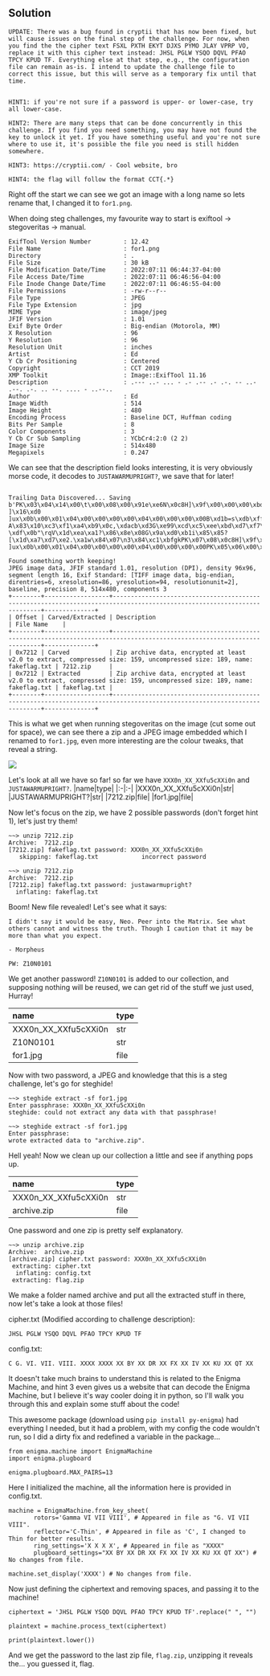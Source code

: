 ## Solution

```
UPDATE: There was a bug found in cryptii that has now been fixed, but will cause issues on the final step of the challenge. For now, when you find the the cipher text FSXL PXTH EKYT DJXS PYMO JLAY VPRP VO, replace it with this cipher text instead: JHSL PGLW YSQO DQVL PFAO TPCY KPUD TF. Everything else at that step, e.g., the configuration file can remain as-is. I intend to update the challenge file to correct this issue, but this will serve as a temporary fix until that time.


HINT1: if you're not sure if a password is upper- or lower-case, try all lower-case.

HINT2: There are many steps that can be done concurrently in this challenge. If you find you need something, you may have not found the key to unlock it yet. If you have something useful and you're not sure where to use it, it's possible the file you need is still hidden somewhere.

HINT3: https://cryptii.com/ - Cool website, bro

HINT4: the flag will follow the format CCT{.*}
```

Right off the start we can see we got an image with a long name so lets rename that, I changed it to `for1.png`.

When doing steg challenges, my favourite way to start is exiftool -> stegoveritas -> manual.

```
ExifTool Version Number         : 12.42
File Name                       : for1.png
Directory                       : .
File Size                       : 30 kB
File Modification Date/Time     : 2022:07:11 06:44:37-04:00
File Access Date/Time           : 2022:07:11 06:46:56-04:00
File Inode Change Date/Time     : 2022:07:11 06:46:55-04:00
File Permissions                : -rw-r--r--
File Type                       : JPEG
File Type Extension             : jpg
MIME Type                       : image/jpeg
JFIF Version                    : 1.01
Exif Byte Order                 : Big-endian (Motorola, MM)
X Resolution                    : 96
Y Resolution                    : 96
Resolution Unit                 : inches
Artist                          : Ed
Y Cb Cr Positioning             : Centered
Copyright                       : CCT 2019
XMP Toolkit                     : Image::ExifTool 11.16
Description                     : .--- ..- ... - .- .-- .- .-. -- ..- .--. .-. .. --. .... - ..--..
Author                          : Ed
Image Width                     : 514
Image Height                    : 480
Encoding Process                : Baseline DCT, Huffman coding
Bits Per Sample                 : 8
Color Components                : 3
Y Cb Cr Sub Sampling            : YCbCr4:2:0 (2 2)
Image Size                      : 514x480
Megapixels                      : 0.247
```
We can see that the description field looks interesting, it is very obviously morse code, it decodes to `JUSTAWARMUPRIGHT?`, we save that for later!

```

Trailing Data Discovered... Saving
b'PK\x03\x04\x14\x00\t\x00\x08\x00\x91e\xe6N\x0c8H]\x9f\x00\x00\x00\xbd\x00\x00\x00\x0c\x00\x1c\x00fakeflag.txtUT\t\x00\x03\xf2\xcf ]\x16\xd0 ]ux\x0b\x00\x01\x04\x00\x00\x00\x00\x04\x00\x00\x00\x00B\xd1b=s\xdb\xff\xf6&\xe6 A\x83\x10\xc3\xf1\xa4\xb9\x0c,\xdacb\xd3G\xe99\xcd\xc5\xee\xbd\xd7\xf7\xe7D*\xc3\x8eG\xf2"\x1b)\r\xc5\xd8\xf7)\xff\xabJn\x1d\xdd\xd4QR\x11A\xf2Ne\x87{pyu\x91\x18H\xd3m=\x96h[l\x85WW6d\x84\xcd\xd7ox\xcf`\xeb\x05\xe7\xd2\x06K\xc8\xf1JX\x96;\xbf$u\x1a@&\x84\r\xed\xd0{\xd7q\xda\x1c\xf59&\x1e \xdf\x0b"\rqV\x1d\xea\xa1?\x86\x8e\x08G\x9a\xd0\xb1i\x85\x85?[\x1d\xa7\xd7\xe2.\xa1w\x84\x07\n3\x84\xc1\xbfgkPK\x07\x08\x0c8H]\x9f\x00\x00\x00\xbd\x00\x00\x00PK\x01\x02\x1e\x03\x14\x00\t\x00\x08\x00\x91e\xe6N\x0c8H]\x9f\x00\x00\x00\xbd\x00\x00\x00\x0c\x00\x18\x00\x00\x00\x00\x00\x01\x00\x00\x00\xa4\x81\x00\x00\x00\x00fakeflag.txtUT\x05\x00\x03\xf2\xcf ]ux\x0b\x00\x01\x04\x00\x00\x00\x00\x04\x00\x00\x00\x00PK\x05\x06\x00\x00\x00\x00\x01\x00\x01\x00R\x00\x00\x00\xf5\x00\x00\x00\x00\x00'

Found something worth keeping!
JPEG image data, JFIF standard 1.01, resolution (DPI), density 96x96, segment length 16, Exif Standard: [TIFF image data, big-endian, direntries=6, xresolution=86, yresolution=94, resolutionunit=2], baseline, precision 8, 514x480, components 3
+--------+------------------+------------------------------------------------------------------------------------------------------------------------+--------------+
| Offset | Carved/Extracted | Description                                                                                                            | File Name    |
+--------+------------------+------------------------------------------------------------------------------------------------------------------------+--------------+
| 0x7212 | Carved           | Zip archive data, encrypted at least v2.0 to extract, compressed size: 159, uncompressed size: 189, name: fakeflag.txt | 7212.zip     |
| 0x7212 | Extracted        | Zip archive data, encrypted at least v2.0 to extract, compressed size: 159, uncompressed size: 189, name: fakeflag.txt | fakeflag.txt |
+--------+------------------+------------------------------------------------------------------------------------------------------------------------+--------------+
```

This is what we get when running stegoveritas on the image (cut some out for space), we can see there a zip and a JPEG image embedded which I renamed to `for1.jpg`, even more interesting are the colour tweaks, that reveal a string.

![](misc/for1_tweak.png)


Let's look at all we have so far! so far we have `XXX0n_XX_XXfu5cXXi0n` and `JUSTAWARMUPRIGHT?`.
|name|type|
|:-|:-|
|XXX0n_XX_XXfu5cXXi0n|str|
|JUSTAWARMUPRIGHT?|str|
|7212.zip|file|
|for1.jpg|file|

Now let's focus on the zip, we have 2 possible passwords (don't forget hint 1), let's just try them!
```
~~> unzip 7212.zip                                        
Archive:  7212.zip
[7212.zip] fakeflag.txt password: XXX0n_XX_XXfu5cXXi0n
   skipping: fakeflag.txt            incorrect password

~~> unzip 7212.zip 
Archive:  7212.zip
[7212.zip] fakeflag.txt password: justawarmupright?
  inflating: fakeflag.txt 
```

Boom! New file revealed! Let's see what it says:
```
I didn't say it would be easy, Neo. Peer into the Matrix. See what others cannot and witness the truth. Though I caution that it may be more than what you expect.

- Morpheus

PW: Z10N0101
```

We get another password! `Z10N0101` is added to our collection, and supposing nothing will be reused, we can get rid of the stuff we just used, Hurray!

|name|type|
|:-|:-|
|XXX0n_XX_XXfu5cXXi0n|str|
|Z10N0101|str|
|for1.jpg|file|

Now with two password, a JPEG and knowledge that this is a steg challenge, let's go for steghide!
```
~~> steghide extract -sf for1.jpg 
Enter passphrase: XXX0n_XX_XXfu5cXXi0n
steghide: could not extract any data with that passphrase!

~~> steghide extract -sf for1.jpg
Enter passphrase: 
wrote extracted data to "archive.zip".
```
Hell yeah! Now we clean up our collection a little and see if anything pops up.

|name|type|
|:-|:-|
|XXX0n_XX_XXfu5cXXi0n|str|
|archive.zip|file|

One password and one zip is pretty self explanatory.
```
~~> unzip archive.zip 
Archive:  archive.zip
[archive.zip] cipher.txt password: XXX0n_XX_XXfu5cXXi0n
 extracting: cipher.txt              
  inflating: config.txt              
 extracting: flag.zip
```

We make a folder named archive and put all the extracted stuff in there, now let's take a look at those files!

cipher.txt (Modified according to challenge description):
```
JHSL PGLW YSQO DQVL PFAO TPCY KPUD TF
```
config.txt:
```
C G. VI. VII. VIII. XXXX XXXX XX BY XX DR XX FX XX IV XX KU XX QT XX
```

It doesn't take much brains to understand this is related to the Enigma Machine, and hint 3 even gives us a website that can decode the Enigma Machine, but I believe it's way cooler doing it in python, so I'll walk you through this and explain some stuff about the code!

This awesome package (download using `pip install py-enigma`) had everything I needed, but it had a problem, with my config the code wouldn't run, so I did a dirty fix and redefined a variable in the package...
```
from enigma.machine import EnigmaMachine
import enigma.plugboard

enigma.plugboard.MAX_PAIRS=13
```
Here I initialized the machine, all the information here is provided in config.txt.
```
machine = EnigmaMachine.from_key_sheet(
       rotors='Gamma VI VII VIII', # Appeared in file as "G. VI VII VIII".
       reflector='C-Thin', # Appeared in file as 'C', I changed to Thin for better results.
       ring_settings='X X X X', # Appeared in file as "XXXX"
       plugboard_settings="XX BY XX DR XX FX XX IV XX KU XX QT XX") # No changes from file.

machine.set_display('XXXX') # No changes from file.
```
Now just defining the ciphertext and removing spaces, and passing it to the machine!
```
ciphertext = 'JHSL PGLW YSQO DQVL PFAO TPCY KPUD TF'.replace(" ", "")

plaintext = machine.process_text(ciphertext)

print(plaintext.lower())
```

And we get the password to the last zip file, `flag.zip`, unzipping it reveals the... you guessed it, flag.



